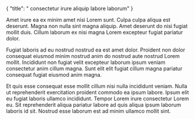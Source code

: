 {
  "title": " consectetur irure aliquip labore laborum"
}

Amet irure ea ex minim amet nisi Lorem sunt. Culpa culpa aliqua est deserunt. Magna non nulla sint magna aliquip. Amet deserunt do nisi fugiat mollit duis. Cillum laborum ex nisi magna Lorem excepteur fugiat pariatur dolor.

Fugiat laboris ad eu nostrud nostrud ea est amet dolor. Proident non dolor consequat eiusmod minim nostrud anim do nostrud aute nostrud Lorem mollit. Incididunt non fugiat velit excepteur laborum ipsum veniam consectetur anim cillum magna. Sunt elit elit fugiat cillum magna pariatur consequat fugiat eiusmod anim magna.

Et quis esse consequat esse mollit cillum nisi nulla incididunt veniam. Nulla ut reprehenderit exercitation proident commodo ea ipsum labore. Ipsum elit eu fugiat laboris ullamco incididunt. Tempor Lorem irure consectetur Lorem eu. Sit reprehenderit aliqua pariatur labore ad quis aliqua ipsum laborum laboris id sit. Nostrud esse laborum est ad minim ullamco mollit sint.